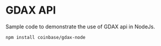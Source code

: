 # GDAX API

Sample code to demonstrate the use of GDAX api in NodeJs.

```
npm install coinbase/gdax-node
```
